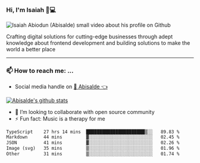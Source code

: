 ### Hi, I'm Isaiah 🌻💻

<img src="https://res.cloudinary.com/abisalde/image/upload/c_scale,h_311,w_816/v1616039512/Abisalde_github.gif" alt="Isaiah Abiodun (Abisalde) small video about his profile on Github">

Crafting digital solutions for cutting-edge businesses through adept knowledge about frontend development and building solutions to make the world a better place
<hr>

### 📫 How to reach me: ...
- Social media handle on <a href="https://twitter.com/abisalde">🔔  Abisalde   👈</a>


[![Abisalde's github stats](https://github-readme-stats.vercel.app/api?username=abisalde)](https://github.com/abisalde/github-readme-stats)

- 👯 I’m looking to collaborate with open source community
- ⚡ Fun fact: Music is a therapy for me


<!--
**abisalde/Abisalde** is a ✨ _special_ ✨ repository because its `README.md` (this file) appears on your GitHub profile.

Here are some ideas to get you started:


- 👯 I’m looking to collaborate with open source community
- 🤔 I’m looking for help with ...
- 💬 Ask me about ...
- 📫 How to reach me: ...
- 😄 Pronouns: ...
- ⚡ Fun fact: ...
-->

<!--START_SECTION:waka-->

```txt
TypeScript    27 hrs 14 mins  ██████████████████████▒░░   89.83 %
Markdown      44 mins         ▓░░░░░░░░░░░░░░░░░░░░░░░░   02.45 %
JSON          41 mins         ▓░░░░░░░░░░░░░░░░░░░░░░░░   02.26 %
Image (svg)   35 mins         ▒░░░░░░░░░░░░░░░░░░░░░░░░   01.96 %
Other         31 mins         ▒░░░░░░░░░░░░░░░░░░░░░░░░   01.74 %
```

<!--END_SECTION:waka-->

